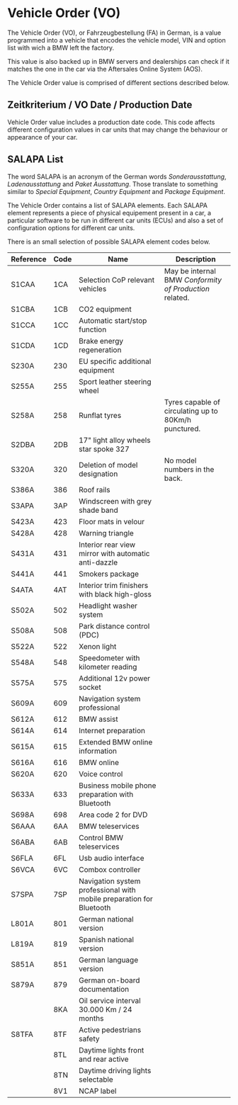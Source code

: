 # Vehicle Order (VO)

The Vehicle Order (VO), or Fahrzeugbestellung (FA) in German, is a value programmed into a vehicle that encodes the vehicle model, VIN and option list with wich a BMW left the factory.

This value is also backed up in BMW servers and dealerships can check if it matches the one in the car via the Aftersales Online System (AOS).

The Vehicle Order value is comprised of different sections described below.

## Zeitkriterium / VO Date / Production Date

Vehicle Order value includes a production date code. This code affects different configuration values in car units that may change the behaviour or appearance of your car.

## SALAPA List

The word SALAPA is an acronym of the German words _Sonderausstattung_, _Ladenausstattung_ and _Paket Ausstattung_. Those translate to something similar to _Special Equipment_, _Country Equipment_ and _Package Equipment_.

The Vehicle Order contains a list of SALAPA elements. Each SALAPA element represents a piece of physical equipement present in a car, a particular software to be run in different car units (ECUs) and also a set of configuration options for different car units.

There is an small selection of possible SALAPA element codes below.

| Reference | Code | Name                                                                 | Description                                             |
| --------- | ---- | -------------------------------------------------------------------- | ------------------------------------------------------- |
| S1CAA     | 1CA  | Selection CoP relevant vehicles                                      | May be internal BMW _Conformity of Production_ related. |
| S1CBA     | 1CB  | CO2 equipment                                                        |                                                         |
| S1CCA     | 1CC  | Automatic start/stop function                                        |                                                         |
| S1CDA     | 1CD  | Brake energy regeneration                                            |                                                         |
| S230A     | 230  | EU specific additional equipment                                     |                                                         |
| S255A     | 255  | Sport leather steering wheel                                         |                                                         |
| S258A     | 258  | Runflat tyres                                                        | Tyres capable of circulating up to 80Km/h punctured.    |
| S2DBA     | 2DB  | 17" light alloy wheels star spoke 327                                |                                                         |
| S320A     | 320  | Deletion of model designation                                        | No model numbers in the back.                           |
| S386A     | 386  | Roof rails                                                           |                                                         |
| S3APA     | 3AP  | Windscreen with grey shade band                                      |                                                         |
| S423A     | 423  | Floor mats in velour                                                 |                                                         |
| S428A     | 428  | Warning triangle                                                     |                                                         |
| S431A     | 431  | Interior rear view mirror with automatic anti-dazzle                 |                                                         |
| S441A     | 441  | Smokers package                                                      |                                                         |
| S4ATA     | 4AT  | Interior trim finishers with black high-gloss                        |                                                         |
| S502A     | 502  | Headlight washer system                                              |                                                         |
| S508A     | 508  | Park distance control (PDC)                                          |                                                         |
| S522A     | 522  | Xenon light                                                          |                                                         |
| S548A     | 548  | Speedometer with kilometer reading                                   |                                                         |
| S575A     | 575  | Additional 12v power socket                                          |                                                         |
| S609A     | 609  | Navigation system professional                                       |                                                         |
| S612A     | 612  | BMW assist                                                           |                                                         |
| S614A     | 614  | Internet preparation                                                 |                                                         |
| S615A     | 615  | Extended BMW online information                                      |                                                         |
| S616A     | 616  | BMW online                                                           |                                                         |
| S620A     | 620  | Voice control                                                        |                                                         |
| S633A     | 633  | Business mobile phone preparation with Bluetooth                     |                                                         |
| S698A     | 698  | Area code 2 for DVD                                                  |                                                         |
| S6AAA     | 6AA  | BMW teleservices                                                     |                                                         |
| S6ABA     | 6AB  | Control BMW teleservices                                             |                                                         |
| S6FLA     | 6FL  | Usb audio interface                                                  |                                                         |
| S6VCA     | 6VC  | Combox controller                                                    |                                                         |
| S7SPA     | 7SP  | Navigation system professional with mobile preparation for Bluetooth |                                                         |
| L801A     | 801  | German national version                                              |                                                         |
| L819A     | 819  | Spanish national version                                             |                                                         |
| S851A     | 851  | German language version                                              |                                                         |
| S879A     | 879  | German on-board documentation                                        |                                                         |
|           | 8KA  | Oil service interval 30.000 Km / 24 months                           |                                                         |
| S8TFA     | 8TF  | Active pedestrians safety                                            |                                                         |
|           | 8TL  | Daytime lights front and rear active                                 |                                                         |
|           | 8TN  | Daytime driving lights selectable                                    |                                                         |
|           | 8V1  | NCAP label                                                           |                                                         |
